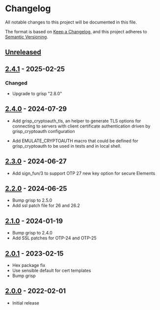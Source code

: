 # Changelog

All notable changes to this project will be documented in this file.

The format is based on [Keep a Changelog](https://keepachangelog.com/en/1.0.0/),
and this project adheres to
[Semantic Versioning](https://semver.org/spec/v2.0.0.html).

## [Unreleased]

## [2.4.1] - 2025-02-25

### Changed

- Upgrade to grisp "2.8.0"

## [2.4.0] - 2024-07-29

- Add grisp_cryptoauth_tls, an helper to generate TLS options for connecting
to servers with client certificate authentication driven by grisp_cryptoauth
configuration

- Add EMULATE_CRYPTOAUTH macro that could be defined for grisp_cryptoauth to
be used in tests and in local shell.

## [2.3.0] - 2024-06-27

- Add sign_fun/3 to support OTP 27 new key option for secure Elements

## [2.2.0] - 2024-06-25

- Bump grisp to 2.5.0
- Add ssl patch file for 26 and 26.2

## [2.1.0] - 2024-01-19

- Bump grisp to 2.4.0
- Add SSL patches for OTP-24 and OTP-25

## [2.0.1] - 2023-02-15

- Hex package fix
- Use sensible default for cert templates
- Bump grisp

## [2.0.0] - 2022-02-01

- Initial release

[Unreleased]: https://github.com/grisp/grisp_cryptoauth/compare/2.4.1...HEAD
[2.4.1]: https://github.com/grisp/grisp_cryptoauth/compare/2.4.0...2.4.1
[2.4.0]: https://github.com/grisp/grisp_cryptoauth/compare/2.3.0...2.4.0
[2.3.0]: https://github.com/grisp/grisp_cryptoauth/compare/2.2.0...2.3.0
[2.2.0]: https://github.com/grisp/grisp_cryptoauth/compare/2.1.0...2.2.0
[2.1.0]: https://github.com/grisp/grisp_cryptoauth/compare/2.0.1...2.1.0
[2.0.1]: https://github.com/grisp/grisp_cryptoauth/compare/2.0.0...2.0.1
[2.0.0]: https://github.com/grisp/grisp_cryptoauth/compare/35942fd38f38c6c118930cbc0bc77e95a11710cb...2.0.0
